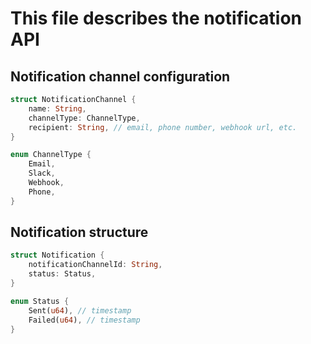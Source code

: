 # This file describes the notification API

## Notification channel configuration

```rust
struct NotificationChannel {
    name: String,
    channelType: ChannelType,
    recipient: String, // email, phone number, webhook url, etc.
}

enum ChannelType {
    Email,
    Slack,
    Webhook,
    Phone,
}
```

## Notification structure

```rust
struct Notification {
    notificationChannelId: String,
    status: Status,
}

enum Status {
    Sent(u64), // timestamp
    Failed(u64), // timestamp
}
```

